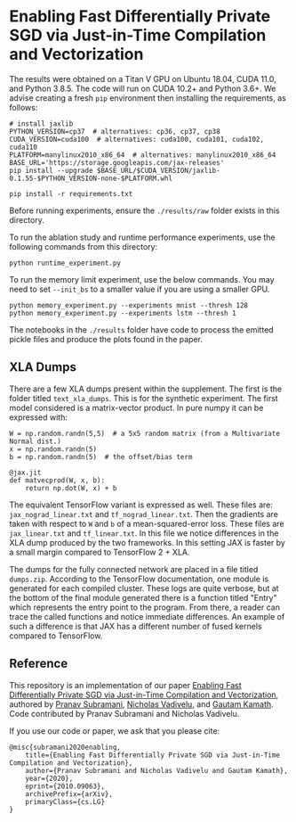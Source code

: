 # Enabling Fast Differentially Private SGD via Just-in-Time Compilation and Vectorization

The results were obtained on a Titan V GPU on Ubuntu 18.04, CUDA 11.0, and Python 3.8.5. The code will run on CUDA 10.2+ and Python 3.6+. We advise creating a fresh `pip` environment then installing the requirements, as follows:

```
# install jaxlib
PYTHON_VERSION=cp37  # alternatives: cp36, cp37, cp38
CUDA_VERSION=cuda100  # alternatives: cuda100, cuda101, cuda102, cuda110
PLATFORM=manylinux2010_x86_64  # alternatives: manylinux2010_x86_64
BASE_URL='https://storage.googleapis.com/jax-releases'
pip install --upgrade $BASE_URL/$CUDA_VERSION/jaxlib-0.1.55-$PYTHON_VERSION-none-$PLATFORM.whl

pip install -r requirements.txt
```

Before running experiments, ensure the `./results/raw` folder exists in this directory.

To run the ablation study and runtime performance experiments, use the following commands from this directory:

```
python runtime_experiment.py
```

To run the memory limit experiment, use the below commands. You may need to set `--init_bs` to a smaller value if you are using a smaller GPU.

```
python memory_experiment.py --experiments mnist --thresh 128
python memory_experiment.py --experiments lstm --thresh 1
```

The notebooks in the `./results` folder have code to process the emitted pickle files and produce the plots found in the paper.

## XLA Dumps

There are a few XLA dumps present within the supplement. The first is the folder titled `text_xla_dumps`. This is for the synthetic experiment. The first model considered is a matrix-vector product. In pure numpy it can be expressed with:

```
W = np.random.randn(5,5)  # a 5x5 random matrix (from a Multivariate Normal dist.)
x = np.random.randn(5)
b = np.random.randn(5)  # the offset/bias term

@jax.jit
def matvecprod(W, x, b):
    return np.dot(W, x) + b
```

The equivalent TensorFlow variant is expressed as well. These files are: `jax_nograd_linear.txt` and `tf_nograd_linear.txt`. Then the gradients are taken with respect to `W` and `b` of a mean-squared-error loss. These files are `jax_linear.txt` and `tf_linear.txt`. In this file we notice differences in the XLA dump produced by the two frameworks. In this setting JAX is faster by a small margin compared to TensorFlow 2 + XLA.

The dumps for the fully connected network are placed in a file titled `dumps.zip`. According to the TensorFlow documentation, one module is generated for each compiled cluster. These logs are quite verbose, but at the bottom of the final module generated there is a function titled "Entry" which represents the entry point to the program. From there, a reader can trace the called functions and notice immediate differences. An example of such a difference is that JAX has a different number of fused kernels compared to TensorFlow.

## Reference

This repository is an implementation of our paper [Enabling Fast Differentially Private SGD via Just-in-Time Compilation and Vectorization](https://arxiv.org/abs/2010.09063), authored by [Pranav Subramani](https://pranavsubramani.github.io/), [Nicholas Vadivelu](https://nicholasvadivelu.com/), and [Gautam Kamath](http://www.gautamkamath.com/). Code contributed by Pranav Subramani and Nicholas Vadivelu.

If you use our code or paper, we ask that you please cite:

```
@misc{subramani2020enabling,
    title={Enabling Fast Differentially Private SGD via Just-in-Time Compilation and Vectorization}, 
    author={Pranav Subramani and Nicholas Vadivelu and Gautam Kamath},
    year={2020},
    eprint={2010.09063},
    archivePrefix={arXiv},
    primaryClass={cs.LG}
}
```
